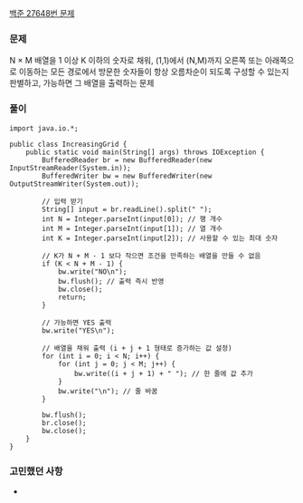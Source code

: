 [백준 27648번 문제](https://www.acmicpc.net/problem/27648)

### 문제
N × M 배열을 1 이상 K 이하의 숫자로 채워, (1,1)에서 (N,M)까지 오른쪽 또는 아래쪽으로 이동하는 모든 경로에서 방문한 숫자들이 항상 오름차순이 되도록 구성할 수 있는지 판별하고, 가능하면 그 배열을 출력하는 문제

### 풀이

```
import java.io.*;

public class IncreasingGrid {
    public static void main(String[] args) throws IOException {
        BufferedReader br = new BufferedReader(new InputStreamReader(System.in));
        BufferedWriter bw = new BufferedWriter(new OutputStreamWriter(System.out));

        // 입력 받기
        String[] input = br.readLine().split(" ");
        int N = Integer.parseInt(input[0]); // 행 개수
        int M = Integer.parseInt(input[1]); // 열 개수
        int K = Integer.parseInt(input[2]); // 사용할 수 있는 최대 숫자

        // K가 N + M - 1 보다 작으면 조건을 만족하는 배열을 만들 수 없음
        if (K < N + M - 1) {
            bw.write("NO\n");
            bw.flush(); // 출력 즉시 반영
            bw.close();
            return;
        }

        // 가능하면 YES 출력
        bw.write("YES\n");

        // 배열을 채워 출력 (i + j + 1 형태로 증가하는 값 설정)
        for (int i = 0; i < N; i++) {
            for (int j = 0; j < M; j++) {
                bw.write((i + j + 1) + " "); // 한 줄에 값 추가
            }
            bw.write("\n"); // 줄 바꿈
        }

        bw.flush();
        br.close();
        bw.close();
    }
}
```

### 고민했던 사항
- 
